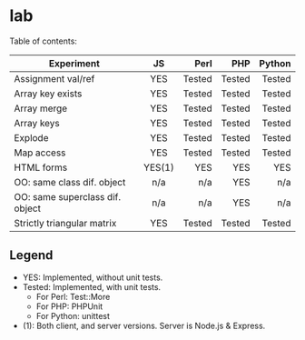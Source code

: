 lab
===
Table of contents:

| Experiment                      | JS        | Perl      | PHP       | Python    |
| ---------------------------     |:---------:| ---------:| ---------:| ---------:|
| Assignment val/ref              | YES       | Tested    | Tested    | Tested    |
| Array key exists                | YES       | Tested    | Tested    | Tested    |
| Array merge                     | YES       | Tested    | Tested    | Tested    |
| Array keys                      | YES       | Tested    | Tested    | Tested    |
| Explode                         | YES       | Tested    | Tested    | Tested    |
| Map access                      | YES       | Tested    | Tested    | Tested    |
| HTML forms                      | YES(1)    | YES       | YES       | YES       |
| OO: same class dif. object      | n/a       | n/a       | YES       | n/a       |
| OO: same superclass dif. object | n/a       | n/a       | YES       | n/a       |
| Strictly triangular matrix      | YES       | Tested    | Tested    | Tested    |

Legend
------

* YES: Implemented, without unit tests.
* Tested: Implemented, with unit tests.
  * For Perl: Test::More
  * For PHP: PHPUnit
  * For Python: unittest
* (1): Both client, and server versions. Server is Node.js & Express.


